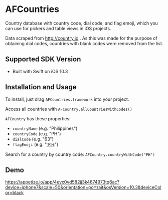 # AFCountries
Country database with country code, dial code, and flag emoji, which you can use for pickers and table views in iOS projects.

Data scraped from http://country.io . As this was made for the purpose of obtaining dial codes, countries with blank codes were removed from the list.


## Supported SDK Version
- Built with Swift on iOS 10.3


## Installation and Usage
To install, just drag `AFCountries.framework` into your project.

Access all countries with `AFCountry.allCountriesWithCodes()`

`AFCountry` has these properties:
- `countryName` (e.g. "Philippines")
- `countryCode` (e.g. "PH")
- `dialCode` (e.g. "63")
- `flagEmoji` (e.g. "🇵🇭")

Search for a country by country code: `AFCountry.countryWithCode("PH")`


## Demo
https://appetize.io/app/4evx0vd582jj3k4674973tq6ac?device=iphone7&scale=50&orientation=portrait&osVersion=10.3&deviceColor=black
